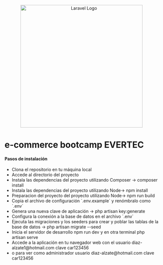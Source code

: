 <p align="center"><a href="https://laravel.com" target="_blank"><img src="https://raw.githubusercontent.com/laravel/art/master/logo-lockup/5%20SVG/2%20CMYK/1%20Full%20Color/laravel-logolockup-cmyk-red.svg" width="400" alt="Laravel Logo"></a></p>

<h1> e-commerce bootcamp EVERTEC </h1>


<h4>Pasos de instalación</h4>

<ul>
  <li>Clona el repositorio en tu máquina local</li>
  <li>Accede al directorio del proyecto</li>
  <li>Instala las dependencias del proyecto utilizando Composer -> composer install</li>
  <li>Instala las dependencias del proyecto utilizando Node-> npm install</li>
     <li>Preparacion del proyecto  del proyecto utilizando Node-> npm run build</li>
  <li>Copia el archivo de configuración `.env.example` y renómbralo como `.env`</li>
  <li>Genera una nueva clave de aplicación ->  php artisan key:generate</li>
  <li>Configura la conexión a la base de datos en el archivo `.env`</li>
  <li>Ejecuta las migraciones y los seeders para crear y poblar las tablas de la base de datos -> php artisan migrate --seed</li>
  <li>Inicia el servidor de desarrollo npm run dev  y en otra terminal php artisan serve</li>
  <li>Accede a la aplicación en tu navegador web con el usuario diaz-alzate1@hotmail.com clave car123456   </li>
  <li>o para ver como administrador  usuario diaz-alzate@hotmail.com clave car123456   </li>
</ul>
